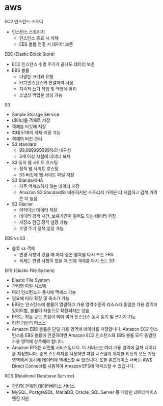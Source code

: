 # aws

EC2 인스턴스 스토어 
  - 인스턴스 스토리지
    - 인스턴스 종료 시 삭제
    - EBS 볼륨 연결 시 데이터 보존

EBS (Elastic Block Store)
  - EC2 인스턴스 수명 주기가 끝나도 데이터 보존
  - EBS 볼륨
    - 다양한 크기와 유형
    - EC2인스턴스와 연결하여 사용
    - 지속적 쓰기 작업 및 백업에 용이 
    - 스냅샷 백업본 생성 가능

S3
  - Simple Storage Service
  - 데이터를 객체로 저장
  - 객체를 버킷에 저장
  - 최대 5TB의 객체 저장 가능
  - 객체의 버전 관리 
  - S3 standard
    - 99.999999999%의 내구성
    - 3개 이상 시설에 데이터 복제
  - S3 정적 웹 사이트 호스팅 
    - 정적 웹 사이트 호스팅
    - S3 버킷에 웹 사이트 파일 저장
  - S3 Standard-IA
    - 자주 액세스하지 않는 데이터 저장
    - Amazon S3 Standard와 비슷하지만 스토리지 가격은 더 저렴하고 검색 가격은 더 높음
  - S3 Glacier
    - 아카이브 데이터 저장
    - 데이터 검색 시간, 보유기간이 길어도 되는 데이터 저장
    - 저장소 잠금 정책 설정 가능
    - 수명 주기 정책 설정 가능

EBS vs S3
  - 블록 vs 객체 
    - 변경 사항이 있을 때 마다 증분 블록을 다시 쓰는 EBS
    - 객체는 변경 사항이 있을 때 전체 객체를 다시 쓰는 S3

EFS (Elastic File System)
  - Elastic File System
  - 관리형 파일 시스템 
  - 여러 인스턴스가 동시에 액세스 가능
  - 필요에 따라 확장 및 축소가 가능
  - EBS는 인스턴스에 볼륨이 열결하고 가용 영역수준의 리소스라 동일한 가용 영역에 있어야함, 볼륨이 자동으로 확장되지는 않음
  - EFS는 자동 규모 조정이 되며 여러 인스턴스 동시 읽기 및 쓰기가 가능
  - 리전 기반의 리소스
  - Amazon EBS 볼륨은 단일 가용 영역에 데이터를 저장합니다. Amazon EC2 인스턴스를 EBS 볼륨에 연결하려면 Amazon EC2 인스턴스와 EBS 볼륨 모두 동일한 가용 영역에 상주해야 합니다.
  - Amazon EFS는 리전별 서비스입니다. 이 서비스는 여러 가용 영역에 걸쳐 데이터를 저장합니다. 중복 스토리지를 사용하면 파일 시스템이 위치한 리전의 모든 가용 영역에서 동시에 데이터에 액세스할 수 있습니다. 또한 온프레미스 서버는 AWS Direct Connect를 사용하여 Amazon EFS에 액세스할 수 있습니다.

RDS (Relational Database Service)
  - 관리형 관계형 데이터베이스 서비스
  - MySQL, PostgreSQL, MariaDB, Oracle, SQL Server 등 다양한 데이터베이스 엔진 지원













